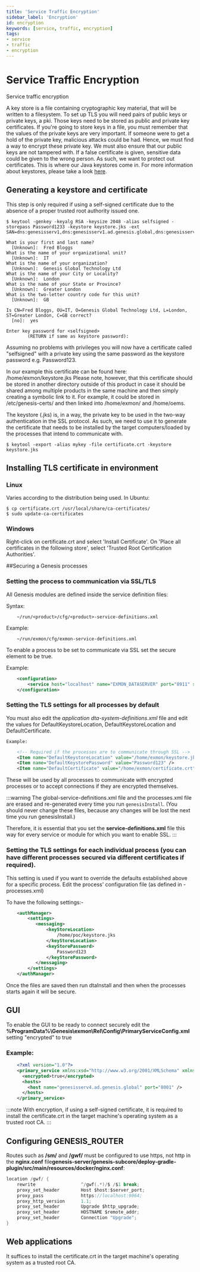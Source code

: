 ```yaml
---
title: 'Service Traffic Encryption'
sidebar_label: 'Encryption'
id: encryption
keywords: [service, traffic, encryption]
tags:
- service
- traffic
- encryption
---
```

# Service Traffic Encryption

Service traffic encryption

A key store is a file containing cryptographic key material, that will be written to a filesystem. To set up TLS you will need pairs of public keys or private keys, a pki. Those keys need to be stored as public and private key certificates. If you're going to store keys in a file, you must remember that the values of the private keys are very important. If someone were to get a hold of the private key, malicious attacks could be had. Hence, we must find a way to encrypt these private key. We must also ensure that our public keys are not tampered with. If a false certificate is given, sensitive data could be given to the wrong person. As such, we want to protect out certificates. This is where our Java keystores come in. For more information about keystores, please take a look [here](https://www.youtube.com/redirect?event=video_description&redir_token=QUFFLUhqa3NvQm5acFNZNXl4QTZmWmUzZ1pKUWxTeFJId3xBQ3Jtc0tuWG4tdTlWck1Oc2RsWWhtRE1oZGwtbWw4bHVQai1EVzBvRE9ENmtkOVE3bWR1czlBeFl0YWdGQkY3VUdweUxIbno0MVUwX2dGSldEbk1Ha1Z4WFRlTU83SVhQV0NXWHVqMXBkeDNLUmo4WmxPTjdaVQ&q=https%3A%2F%2Fcryptosense.com%2Fwhitepapers%2Fjava-crypto-security-whitepaper%3Futm_source%3Dyoutube%26utm_medium%3Dvideo%26utm_campaign%3Dkeystores%26utm_content%3Dkeystores1&v=viOds2uniC0).

## Generating a keystore and certificate

This step is only required if using a self-signed certificate due to the absence of a proper trusted root authority issued one.

    $ keytool -genkey -keyalg RSA -keysize 2048 -alias selfsigned -storepass Password1233 -keystore keystore.jks -ext SAN=dns:genesisserv1,dns:genesisserv1.ad.genesis.global,dns:genesisserv2,dns:genesisserv2.ad.genesis.global,dns:genesisserv3,dns:genesisserv3.ad.genesis.global,dns:genesisserv4,dns:genesisserv4.ad.genesis.global,ip:193.144.16.43

    What is your first and last name?
      [Unknown]:  Fred Bloggs
    What is the name of your organizational unit?
      [Unknown]:  IT
    What is the name of your organization?
      [Unknown]:  Genesis Global Technology Ltd
    What is the name of your City or Locality?
      [Unknown]:  London
    What is the name of your State or Province?
      [Unknown]:  Greater London
    What is the two-letter country code for this unit?
      [Unknown]:  GB

    Is CN=Fred Bloggs, OU=IT, O=Genesis Global Technology Ltd, L=London, ST=Greater London, C=GB correct?
      [no]:  yes

    Enter key password for <selfsigned>
            (RETURN if same as keystore password):

Assuming no problems with privileges you will now have a certificate called "selfsigned" with a private key using the same password as the keystore password e.g. Password123.

In our example this certificate can be found here: /home/exmon/keystore.jks
Please note, however, that this certificate should be stored in another directory outside of this product in case it should be shared among multiple products in the same machine and then simply creating a symbolic link to it. For example, it could be stored in /etc/genesis-certs/ and then linked into /home/exmon/ and /home/oems.

The keystore (.jks) is, in a way, the private key to be used in the two-way authentication in the SSL protocol. As such, we need to use it to generate the certificate that needs to be installed by the target computers/loaded by the processes that intend to communicate with.

    $ keytool -export -alias mykey -file certificate.crt -keystore keystore.jks


## Installing TLS certificate in environment

### Linux

Varies according to the distribution being used. In Ubuntu:

    $ cp certificate.crt /usr/local/share/ca-certificates/
    $ sudo update-ca-certificates

### Windows

Right-click on certificate.crt and select 'Install Certificate'. On 'Place all certificates in the following store', select 'Trusted Root Certification Authorities'.

##Securing a Genesis processes

### Setting the process to communication via SSL/TLS

All Genesis modules are defined inside the service definition files:

Syntax:

    	~/run/<product>/cfg/<product>-service-definitions.xml

Example:

    	~/run/exmon/cfg/exmon-service-definitions.xml

To enable a process to be set to communicate via SSL set the secure element to be true.

Example:

```xml
    <configuration>
        <service host="localhost" name="EXMON_DATASERVER" port="8911" secure="true"/>
    </configuration>
```

### Setting the TLS settings for all processes by default

You must also edit the _application_ *dta-system-definitions.xml* file and edit the values for DefaultKeystoreLocation, DefaultKeystoreLocation and DefaultCertificate.

    Example:

```xml
    <!-- Required if the processes are to communicate through SSL -->
    <Item name="DefaultKeystoreLocation" value="/home/exmon/keystore.jks" />
    <Item name="DefaultKeystorePassword" value="Password123" />
    <Item name="DefaultCertificate" value="/home/exmon/certificate.crt" />
```

These will be used by all processes to communicate with encrypted processes or to accept connections if they are encrypted themselves.

:::warning
The global-service-definitions.xml file and the processes.xml file are erased and re-generated every time you run `genesisInstall`. (You should never change these files, because any changes will be lost the next time you run genesisInstall.)

Therefore, it is essential that you set the **service-definitions.xml** file this way for every service or module for which you want to enable SSL.
:::

### Setting the TLS settings for each individual process (you can have different processes secured via different certificates if required).

This setting is used if you want to override the defaults established above for a specific process.
Edit the process' configuration file (as defined in <product>-processes.xml)

To have the following settings:-

```xml
    <authManager>
        <settings>
           <messaging>
               <keyStoreLocation>
                   /home/poc/keystore.jks
               </keyStoreLocation>
               <keyStorePassword>
                   Password123
               </keyStorePassword>
           </messaging>
        </settings>
    </authManager>
```

Once the files are saved then run dtaInstall and then when the processes starts again it will be secure.

## GUI

To enable the GUI to be ready to connect securely edit the **%ProgramData%\Genesis\exmon\Rel\Config\PrimaryServiceConfig.xml** setting "encrypted" to true

### Example:

```xml
    <?xml version="1.0"?>
    <primary_service xmlns:xsd="http://www.w3.org/2001/XMLSchema" xmlns:xsi="http://www.w3.org/2001/XMLSchema-instance">
      <encrypted>true</encrypted>
      <hosts>
        <host name="genesisserv4.ad.genesis.global" port="8001" />
      </hosts>
    </primary_service>
```

:::note
With encryption, if using a self-signed certificate, it is required to install the certificate.crt in the target machine's operating system as a trusted root CA.
:::

## Configuring GENESIS_ROUTER
Routes such as **/sm/** and  **/gwf/** must be configured to use https, not http in the **nginx.conf** file**genesis-server/genesis-subcore/deploy-gradle-plugin/src/main/resources/docker/nginx.conf**:

```kotlin
location /gwf/ {
    rewrite                 ^/gwf(.*)/$ /$1 break;
    proxy_set_header        Host $host:$server_port;
    proxy_pass              https://localhost:9064;
    proxy_http_version      1.1;
    proxy_set_header        Upgrade $http_upgrade;
    proxy_set_header        HOSTNAME $remote_addr;
    proxy_set_header        Connection "Upgrade";
}
```

## Web applications

It suffices to install the certificate.crt in the target machine's operating system as a trusted root CA.

